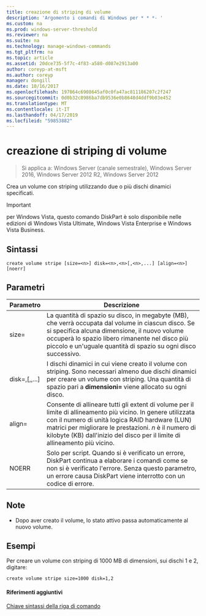 ```yaml
---
title: creazione di striping di volume
description: 'Argomento i comandi di Windows per * * *- '
ms.custom: na
ms.prod: windows-server-threshold
ms.reviewer: na
ms.suite: na
ms.technology: manage-windows-commands
ms.tgt_pltfrm: na
ms.topic: article
ms.assetid: 20dce735-5f7c-4f83-a580-d087e2913a00
author: coreyp-at-msft
ms.author: coreyp
manager: dongill
ms.date: 10/16/2017
ms.openlocfilehash: 197864c6908645af0c0fa47ac811186207c2f247
ms.sourcegitcommit: 0d0b32c8986ba7db9536e0b8648d4ddf9b03e452
ms.translationtype: MT
ms.contentlocale: it-IT
ms.lasthandoff: 04/17/2019
ms.locfileid: "59853882"
---
```

# <a name="create-volume-stripe"></a>creazione di striping di volume

>Si applica a: Windows Server (canale semestrale), Windows Server 2016, Windows Server 2012 R2, Windows Server 2012

Crea un volume con striping utilizzando due o più dischi dinamici specificati.  
  
> [!IMPORTANT]  
> per Windows Vista, questo comando DiskPart è solo disponibile nelle edizioni di Windows Vista Ultimate, Windows Vista Enterprise e Windows Vista Business.  
  
  
  
## <a name="syntax"></a>Sintassi  
  
```  
create volume stripe [size=<n>] disk=<n>,<n>[,<n>,...] [align=<n>] [noerr]  
```  
  
## <a name="parameters"></a>Parametri  
  
|Parametro|Descrizione|  
|-------|--------|  
|size\=<n>|La quantità di spazio su disco, in megabyte \(MB\), che verrà occupata dal volume in ciascun disco. Se si specifica alcuna dimensione, il nuovo volume occuperà lo spazio libero rimanente nel disco più piccolo e un'uguale quantità di spazio su ogni disco successivo.|  
|disk\=<n>,<n>\[,<n>,...\]|I dischi dinamici in cui viene creato il volume con striping. Sono necessari almeno due dischi dinamici per creare un volume con striping. Una quantità di spazio pari a **dimensioni\= <n>**  viene allocato su ogni disco.|  
|align\=<n>|Consente di allineare tutti gli extent di volume per il limite di allineamento più vicino. In genere utilizzata con il numero di unità logica RAID hardware \(LUN\) matrici per migliorare le prestazioni. *n* è il numero di kilobyte \(KB\) dall'inizio del disco per il limite di allineamento più vicino.|  
|NOERR|Solo per script. Quando si è verificato un errore, DiskPart continua a elaborare i comandi come se non si è verificato l'errore. Senza questo parametro, un errore causa DiskPart viene interrotto con un codice di errore.|  
  
## <a name="remarks"></a>Note  
  
-   Dopo aver creato il volume, lo stato attivo passa automaticamente al nuovo volume.  
  
## <a name="BKMK_examples"></a>Esempi  
Per creare un volume con striping di 1000 MB di dimensioni, sui dischi 1 e 2, digitare:  
  
```  
create volume stripe size=1000 disk=1,2  
```  
  
#### <a name="additional-references"></a>Riferimenti aggiuntivi  
[Chiave sintassi della riga di comando](command-line-syntax-key.md)  
  

  


